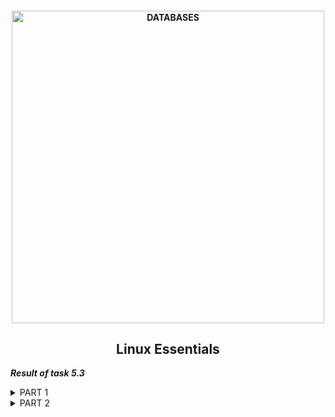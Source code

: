 <h4 align="center"> 
  <img alt="DATABASES" src="https://commons.bmstu.wiki/images/b/be/Linux-3_6.png" width="500"> 
</h4>
<h2 align="center"> Linux Essentials </h2>

***Result of task 5.3*** <br>

<details><summary>PART 1</summary><br>
1. How many states could has a process in Linux? <br> 
In Linux, a process is an instance of executing a program or command. While these processes exist, they’ll be in one of the five possible states:

```  
Running or Runnable (R)
Uninterruptible Sleep (D)
Interruptable Sleep (S)
Stopped (T)
Zombie (Z)
```
  1) When a new process is started, it’ll be placed into the running or runnable state. In the running state, the process takes up a CPU core to execute its code and logic.
  2) There are two different sleeping states: the uninterruptible sleeping state (D) and the interruptible sleeping state (S). 
The uninterruptible sleeping state will only wait for the resources to be available before it transit into a runnable state, and it doesn’t react to any signals. 
On the other hand, the interruptible sleeping state (s) will react to signals and the availability of resources.
  3) From a running or runnable state, we could put a process into the stopped state (T) using the SIGSTOP or SIGTSTP signals. 
  4) When a process has completed its execution or is terminated, it’ll send the SIGCHLD signal to the parent process and go into the zombie state.<br>

Here are the different values that the s, stat and state output specifiers (header "STAT" or "S") will display to describe the state of a process:
  
```
               D    uninterruptible sleep (usually IO)
               I    Idle kernel thread
               R    running or runnable (on run queue)
               S    interruptible sleep (waiting for an event to
                    complete)
               T    stopped by job control signal
               t    stopped by debugger during the tracing
               W    paging (not valid since the 2.6.xx kernel)
               X    dead (should never be seen)
               Z    defunct ("zombie") process, terminated but not
                    reaped by its parent
```

For BSD formats and when the stat keyword is used, additional characters may be displayed:
  
```
               <    high-priority (not nice to other users)
               N    low-priority (nice to other users)
               L    has pages locked into memory (for real-time and
                    custom IO)
               s    is a session leader
               l    is multi-threaded (using CLONE_THREAD, like NPTL
                    pthreads do)
               +    is in the foreground process group
```
  
  <img alt="" src="https://github.com/zinchenko-ihor/DevOps_online_Kyiv_2021Q4/blob/master/m5/Task5.3/IMG/Part1/ps.png"><br>
  <img alt="" src="https://github.com/zinchenko-ihor/DevOps_online_Kyiv_2021Q4/blob/master/m5/Task5.3/IMG/Part1/states_ps_aux.png"><br>
  
2. Examine the pstree command. Make output (highlight) the chain (ancestors) of the current process. <br>
Pstree command in Linux that shows the running processes as a tree which is a more convenient way to display the processes hierarchy and makes the output more visually appealing. The root of the tree is either init or the process with the given pid.<br>
  The top/main item in the tree is the parent process of all system processes. In this example, the systemd is the first process to start at boot.
pstree concatenates identical branches by enclosing them in square brackets and adding an integer to them representing the number of branches. This makes the conclusion more stable and visually appealing.<br>
  
  OPTIONS:
```
       -a     Show command line arguments.  If the command line of a
              process is swapped out, that process is shown in
              parentheses.  -a implicitly disables compaction for
              processes but not threads.
       -A     Use ASCII characters to draw the tree.
       -c     Disable compaction of identical subtrees.  By default,
              subtrees are compacted whenever possible.
       -C     Color the process name by given attribute. Currently
              pstree only accepts the value age which colors by process
              age.  Processes newer than 60 seconds are green, newer
              than an hour yellow and the remaining red.
       -g     Show PGIDs.  Process Group IDs are shown as decimal
              numbers in parentheses after each process name.  If both
              PIDs and PGIDs are displayed then PIDs are shown first.
       -G     Use VT100 line drawing characters.
       -h     Highlight the current process and its ancestors.  This is
              a no-op if the terminal doesn't support highlighting or if
              neither the current process nor any of its ancestors are
              in the subtree being shown.
       -H     Like -h, but highlight the specified process instead.
              Unlike with -h, pstree fails when using -H if highlighting
              is not available.
       -l     Display long lines.  By default, lines are truncated to
              either the COLUMNS environment variable or the display
              width.  If neither of these methods work, the default of
              132 columns is used.
       -n     Sort processes with the same parent by PID instead of by
              name.  (Numeric sort.)
       -N     Show individual trees for each namespace of the type
              specified.  The available types are: ipc, mnt, net, pid,
              time, user, uts.  Regular users don't have access to other
              users' processes information, so the output will be
              limited.
       -p     Show PIDs.  PIDs are shown as decimal numbers in
              parentheses after each process name.  -p implicitly
              disables compaction.
       -s     Show parent processes of the specified process.
       -S     Show namespaces transitions.  Like -N, the output is
              limited when running as a regular user.
       -t     Show full names for threads when available.
       -T     Hide threads and only show processes.
       -u     Show uid transitions.  Whenever the uid of a process
              differs from the uid of its parent, the new uid is shown
              in parentheses after the process name.
       -U     Use UTF-8 (Unicode) line drawing characters.  Under Linux
              1.1-54 and above, UTF-8 mode is entered on the console
              with echo -e ' 33%8' and left with echo -e ' 33%@'.
       -V     Display version information.
       -Z     Show the current security attributes of the process. For
              SELinux systems this will be the security context.
```
  
  <img alt="" src="https://github.com/zinchenko-ihor/DevOps_online_Kyiv_2021Q4/blob/master/m5/Task5.3/IMG/Part1/pstree.png"><br>
  <img alt="" src="https://github.com/zinchenko-ihor/DevOps_online_Kyiv_2021Q4/blob/master/m5/Task5.3/IMG/Part1/pstree1.png"><br>
  <img alt="" src="https://github.com/zinchenko-ihor/DevOps_online_Kyiv_2021Q4/blob/master/m5/Task5.3/IMG/Part1/pstree2.png"><br>
  <img alt="" src="https://github.com/zinchenko-ihor/DevOps_online_Kyiv_2021Q4/blob/master/m5/Task5.3/IMG/Part1/pstree3.png"><br>
  
3. What is a proc file system? <br>
  Procfs is a special filesystem used on UNIX-like operating systems. Allows you to access information from the kernel about system processes. Required to execute commands such as ps, w, top. It is usually mounted on / proc. procfs creates a two-level representation of processspaces. At the top level, processes are directories named according to their pid. Also at the top level is a link to the directory corresponding to the process that is executing the request; it can have a different name on different operating systems (curproc on FreeBSD, self on Linux). <br>
  Proc file system (procfs) is virtual file system created on fly when system boots and is dissolved at time of system shut down.
It contains useful information about the processes that are currently running, it is regarded as control and information center for kernel.
The proc file system also provides communication medium between kernel space and user space.<br>
If you list the directories, you will find that for each PID of a process there is dedicated directory.
You can check directories only on terminal using:
  
```
  ls /proc
```
  <img alt="" src="https://github.com/zinchenko-ihor/DevOps_online_Kyiv_2021Q4/blob/master/m5/Task5.3/IMG/Part1/ls_proc.png"><br>
  
4. Print information about the processor (its type, supported technologies, etc.).<br>
The cpu information includes details about the processor, like the architecture, vendor name, model, number of cores, speed of each core etc.
There are quite a few commands on linux to get those details about the cpu.<br>
  The /proc/cpuinfo file contains details about individual cpu cores. Every processor or core is listed separately the various details about speed, cache size and model name are included in the description. Output its contents with command "cat".

```
  cat /proc/cpuinfo
```
   <img alt="" src="https://github.com/zinchenko-ihor/DevOps_online_Kyiv_2021Q4/blob/master/m5/Task5.3/IMG/Part1/cpuinfo.png"><br>\
   <img alt="" src="https://github.com/zinchenko-ihor/DevOps_online_Kyiv_2021Q4/blob/master/m5/Task5.3/IMG/Part1/cpuinfo1.png"><br>
  
lscpu is a small and quick command that does not need any options. It would simply print the cpu hardware details in a user-friendly format.

```
  lscpu
```
   <img alt="" src="https://github.com/zinchenko-ihor/DevOps_online_Kyiv_2021Q4/blob/master/m5/Task5.3/IMG/Part1/lscpu.png"><br>
  
The lshw command can display limited information about the cpu. lshw by default shows information about various hardware parts, and the '-class' option can be used to pickup information about a specific hardware part.

```
  lshw -class processor
``` 
  <img alt="" src="https://github.com/zinchenko-ihor/DevOps_online_Kyiv_2021Q4/blob/master/m5/Task5.3/IMG/Part1/lshw_class.png"><br>
  
The cpuid command fetches CPUID information about Intel and AMD x86 processors.
The program can be installed with apt on ubuntu:
  
```
  sudo apt install cpuid
```
  <img alt="" src="https://github.com/zinchenko-ihor/DevOps_online_Kyiv_2021Q4/blob/master/m5/Task5.3/IMG/Part1/cpuid.png"><br>
  
5. Use the ps command to get information about the process. The information should be as follows: the owner of the process, the arguments with which the process was launched for execution, the group owner of this process, etc. <br>
PS displays information about a selection of the active processes.  If you want a repetitive update of the selection and the displayed information, use top instead.<br>
  This version of ps accepts several kinds of options:
  1) UNIX options, which may be grouped and must be preceded by a dash.
  2) BSD options, which may be grouped and must not be used with a dash.
  3) GNU long options, which are preceded by two dashes.
  
```
  ps -au
  ps -aux
  
 -a - also shows processes started by other users;
 -x - also shows processes that do not have a controlled terminal or are started from another terminal;
 -u - Prints the username, started the process, and start time for each of the processes.
```
  <img alt="" src="https://github.com/zinchenko-ihor/DevOps_online_Kyiv_2021Q4/blob/master/m5/Task5.3/IMG/Part1/ps_au_5.png"><br>
  <img alt="" src="https://github.com/zinchenko-ihor/DevOps_online_Kyiv_2021Q4/blob/master/m5/Task5.3/IMG/Part1/ps_aux.png"><br>
  
6.  How to define kernel processes and user processes? <br>
In modern linux, unlike many other Unixes, there are so-called "kernel processes". Judging by these, these are just parts of the kernel itself, functions of the general kernel code, working in the same address space and with the same privileges as the rest of the kernel code. Their only difference from other parts of the kernel is that separate entries are created for them in the process table. They are made by processes so that their execution occurs independently of the rest of the kernel, with a lower priority. Their execution takes place under the control of the scheduler, like all other processes in the system.<br>
  The linux kernel processes are started by the kernel itself, and the kthread process with PID = 2 is assigned to the parent process that allegedly spawned them. Thus, the processes of the kernel should be considered the process itself with PID = 2, as well as processes for which the PPID (i.e. the pid of the parent) is 2.<br>

```
  sudo ps --ppid=2 --pid=2
```

User processes - all others:
  
```
  sudo ps -N --ppid=2 --pid=2
```
  Also, by default, pstree without parameters shows only the tree of processes spawned by init, i.e. user processes. Kernel processes will show sudo pstree 2.<br>
  
  <img alt="" src="https://github.com/zinchenko-ihor/DevOps_online_Kyiv_2021Q4/blob/master/m5/Task5.3/IMG/Part1/kernel_process.png"><br>
  <img alt="" src="https://github.com/zinchenko-ihor/DevOps_online_Kyiv_2021Q4/blob/master/m5/Task5.3/IMG/Part1/kernel_process1.png"><br>
  <img alt="" src="https://github.com/zinchenko-ihor/DevOps_online_Kyiv_2021Q4/blob/master/m5/Task5.3/IMG/Part1/user_process1.png"><br>
  <img alt="" src="https://github.com/zinchenko-ihor/DevOps_online_Kyiv_2021Q4/blob/master/m5/Task5.3/IMG/Part1/user_process.png"><br>
  
7. Print the list of processes to the terminal. Briefly describe the statuses of the processes. What condition are they in, or can they be arriving in? <br>
  Print a list of processes in the terminal using the command:
```
  ps -aux
```
  <img alt="" src="https://github.com/zinchenko-ihor/DevOps_online_Kyiv_2021Q4/blob/master/m5/Task5.3/IMG/Part1/ps_aux_7.png"><br>
  
8.  Display only the processes of a specific user. <br>
  To see only the processes owned by a specific user on Linux run:
  
```
  ps -u {username}
```
  You can get a list of every process running as {username} (real [RUID] & effective ID [EUID]) in user format:

```
  ps -U {username} -u {username}
```
  <img alt="" src="https://github.com/zinchenko-ihor/DevOps_online_Kyiv_2021Q4/blob/master/m5/Task5.3/IMG/Part1/ps_u_devops.png"><br>
  <img alt="" src="https://github.com/zinchenko-ihor/DevOps_online_Kyiv_2021Q4/blob/master/m5/Task5.3/IMG/Part1/ps_U.png"><br>
  
9. What utilities can be used to analyze existing running tasks (by analyzing the help for the ps command)? <br>
  Using the man ps command, we can find information on additional utilities to view the status of processes:
```
  pgrep - looks through the currently running processes and lists the process IDs which match the selection criteria to stdout.
  pstree - shows running processes as a tree.
  top - provides a dynamic real-time view of a running system.
  proc - process information pseudo-filesystem.
```
  <img alt="" src="https://github.com/zinchenko-ihor/DevOps_online_Kyiv_2021Q4/blob/master/m5/Task5.3/IMG/Part1/see_also_9.png"><br>
  
10. What information does top command display? <br>
top command is used to show the Linux processes. It provides a dynamic real-time view of the running system. Usually, this command shows the summary information of the system and the list of processes or threads which are currently managed by the Linux Kernel.<br>
As soon as you will run this command it will open an interactive command mode where the top half portion will contain the statistics of processes and resource usage. And Lower half contains a list of the currently running processes. Pressing q will simply exit the command mode.<br>
  <img alt="" src="https://github.com/zinchenko-ihor/DevOps_online_Kyiv_2021Q4/blob/master/m5/Task5.3/IMG/Part1/top_10.png"><br>
 
  Here:
```
  PID: Shows task’s unique process id.
  USER: User name of owner of task.
  PR: Stands for priority of the task.
  NI: Represents a Nice Value of task. A Negative nice value implies higher priority, and positive Nice value means lower priority.
  VIRT: Virtual memory that the process is using.
  RES: Resident Memory Size.
  SHR: The total amount of memory this process shares with othersю
  S: The current status of the process: R - running; S - sleeping, Z - zombie.
  %CPU: Percentage of used CPU time.
  %MEM: Percentage of RAM used by the process.
  TIME+: CPU Time, the duration of the process since the start.
  COMMAND: The name of the command (program) that initiated the process.
```
  
11. Display the processes of the specific user using the top command. <br>
To show all processes for a specific user using top command:
  
```
  top -u {username}
```
   <img alt="" src="https://github.com/zinchenko-ihor/DevOps_online_Kyiv_2021Q4/blob/master/m5/Task5.3/IMG/Part1/top_U.png"><br>
  
12. What interactive commands can be used to control the top command? Give a couple of examples. <br>
Listed below is a brief index of interactive commands within categories.<br>
Some commands appear more than once -- their meaning or scope may vary depending on the context in which they are issued.<br>

```
GLOBAL_Commands <Ret/Sp> ?, =, A, B, d, G, h, I, k, q, r, s, W, Z 
SUMMARY_Area_Commands l, m, t, 1 
TASK_Area_Commands 
  Appearance: b, x, y, z 
  Content: c, f, H, o, S, u 
  Size: #, i, n 
  Sorting: <, >, F, O, R
COLOR_Mapping <Ret>, a, B, b, H, M, q, S, T, w, z, 0 - 7 
COMMANDS_for_Windows -, _, =, +, A, a, G, g, w
```
Interactive commands that you can execute while the program is running:
  
```
  h - displays help for the utility;
  q or Esc - exit top;
  A - choice of color scheme;
  d or s - change the information update interval;
  H - display process streams;
  k - send a termination signal to the process;
  W - write the current program settings to the configuration file;
  Y - view additional information about the process, open files, ports, logs, etc.
  Z - change the color scheme;
  l - hide or display information about the average load on the system;
  m - turn off or switch the display mode of information about memory;
  x - highlight in bold the column by which sorting is performed;
  y - highlight in bold the processes that are running at the moment;
  z - switch between color and monochrome modes;
  c - switching the command output mode, the full path and only the command are available;
  F - setting fields with information about processes;
  o - filtering processes by an arbitrary condition;
  u - filtering processes by username;
  V - displaying processes in the form of a tree;
  i - switching the display mode of processes that are not currently using processor resources;
  n - the maximum number of processes to display in the program;
  L - search by word;
  <> - move the sorting field to the right and left;
```
  <img alt="" src="https://github.com/zinchenko-ihor/DevOps_online_Kyiv_2021Q4/blob/master/m5/Task5.3/IMG/Part1/top_i_12.png"><br>
  
13. Sort the contents of the processes window using various parameters (for example, the amount of processor time taken up, etc.) <br>
Basic sorting of data is carried out by the level of CPU time utilization, also known as% CPU. To start sorting by memory (% MEM), just execute "Shift + M" while the command is up. If you are interested in which of the processes takes the longest, press "Shift + T", and display the information of interest in the TIME+ column. You can sort by their number (PID) by typing "Shift + N" on the keyboard. Use "Shift + P" to return to sorting by CPU usage.

  <img alt="" src="https://github.com/zinchenko-ihor/DevOps_online_Kyiv_2021Q4/blob/master/m5/Task5.3/IMG/Part1/top_sort_pid.png"><br>
  <img alt="" src="https://github.com/zinchenko-ihor/DevOps_online_Kyiv_2021Q4/blob/master/m5/Task5.3/IMG/Part1/top_sort_cpu.png"><br>
  <img alt="" src="https://github.com/zinchenko-ihor/DevOps_online_Kyiv_2021Q4/blob/master/m5/Task5.3/IMG/Part1/top_sort_mem.png"><br>
  <img alt="" src="https://github.com/zinchenko-ihor/DevOps_online_Kyiv_2021Q4/blob/master/m5/Task5.3/IMG/Part1/top_sort_time.png"><br>
  
Not all sorting methods can be set using hot keys. For example, to identify processes that consume more SWAP, use the field selection menu, which is invoked by the "Shift + F" combination. Using the navigation keys, we find SWAP (or any other required parameter), with the “d” key we fix its addition to the general table of the top command (as confirmation of your choice, the “*” symbol will appear next to it). To set sorting by SWAP, here we press "s" and exit the menu (ESC). Ready!<br>
  
  <img alt="" src="https://github.com/zinchenko-ihor/DevOps_online_Kyiv_2021Q4/blob/master/m5/Task5.3/IMG/Part1/add_swap.png"><br>
  <img alt="" src="https://github.com/zinchenko-ihor/DevOps_online_Kyiv_2021Q4/blob/master/m5/Task5.3/IMG/Part1/top_sort_swap.png"><br>
  
14. Concept of priority, what commands are used to set priority? <br>
  
  When you run a program in Linux, such as the vim editor, the system creates an instance of the program. The process is the running instance, or concrete occurrence of an object, in a program. Every process requires a certain amount of system resources, like central processing unit (CPU) time and random access memory (RAM), to be able to perform its tasks. Each process is assigned a process priority, which determines how much CPU or processor time is allocated to it for execution.<br>
  Note that there are hundreds of processes running in a Linux system at any point in time. Sometimes they all get sufficient CPU time for execution and sometimes they don't, which is when the idea of process priority comes in handy. The process priority determines which process gets more CPU time and which processes can wait for execution at a later, less-demanding time.<br>
  Linux allows us to set a nice value on a per-user basis, which may differ from the process priority. The nice value is how much priority the Linux kernel will grant to each named user; by comparison, the process priority is the actual priority of a running process. Note that the nice value only controls how much CPU time each process is allocated and not how much memory can be used or which input/output (I/O) devices can be used. <br>
  - There are 140 possible and two types of priorities: the nice value and real-time priority, which goes from 1 to 99, with 100 to 139 dedicated to user-space.
  - The nice value of a process can have a range between -20 (highest priority) to +19 (lowest priority); by default, its value is 0.
  - If the nice value of a process is lower, it gets a higher priority, which means the CPU will execute that process more often.
  - But, if the nice value of a process is higher, it will be assigned a lower priority, which means that the CPU will execute that process less often (whenever it gets an opportunity). <br>
  
  Linux uses the "nice" and "renice" programs to set priorities. To get us the data output of interest, use the "ps -alx" command.
  
  <img alt="" src="https://github.com/zinchenko-ihor/DevOps_online_Kyiv_2021Q4/blob/master/m5/Task5.3/IMG/Part1/ps_alx.png"><br>
  
We can see that we received slightly different information. A column labeled "NI" and a column "PRI" appeared. We can see that the top processes are executed with nice 0, i.e. this is the default authority that is assigned unless otherwise stated. Let's take a different version of the ps command, with different keys.
  
```
  ps -eo user,pid,pcpu,nice,comm
  -e - switch to show all;
  -o - output, i.e. what information is needed, then the command lists the necessary information (columns).
```
  <img alt="" src="https://github.com/zinchenko-ihor/DevOps_online_Kyiv_2021Q4/blob/master/m5/Task5.3/IMG/Part1/ps_NI_prior.png"><br>
  
By default, nice sets the priority to 10. To start the process with a nice value other than 10, you can use the -n switch.

```
  nice -n 15 ping 8.8.8.8
```
  <img alt="" src="https://github.com/zinchenko-ihor/DevOps_online_Kyiv_2021Q4/blob/master/m5/Task5.3/IMG/Part1/nice_n.png"><br>
  
To change the priority value of a process, we can use the renice command with the nice value and the PID of the process.
  
```
  sudo renice -n 5 -p 1650
  sudop renice -n -1 -p 1650
 
  -n - priority;
  -p - PID process;
```
  <img alt="" src="https://github.com/zinchenko-ihor/DevOps_online_Kyiv_2021Q4/blob/master/m5/Task5.3/IMG/Part1/renice_n_5.png"><br>
  <img alt="" src="https://github.com/zinchenko-ihor/DevOps_online_Kyiv_2021Q4/blob/master/m5/Task5.3/IMG/Part1/top_PR_NI.png"><br>
  <img alt="" src="https://github.com/zinchenko-ihor/DevOps_online_Kyiv_2021Q4/blob/master/m5/Task5.3/IMG/Part1/top_PR_20.png"><br>
  <img alt="" src="https://github.com/zinchenko-ihor/DevOps_online_Kyiv_2021Q4/blob/master/m5/Task5.3/IMG/Part1/top_PR_19_NI_1.png"><br>
15.  Can I change the priority of a process using the top command? If so, how? <br>
  Alternatively, you can use top or htop utilities to view Linux processes nice values. We can change priority in TOP with "r" key.
  
```
  sudo top 
  Press "R";
  Enter the PID of the process whose priority you want to change, press ENTER.
  Enter the new priority value, press ENTER.
  To close up, press Q.
```
  <img alt="" src="https://github.com/zinchenko-ihor/DevOps_online_Kyiv_2021Q4/blob/master/m5/Task5.3/IMG/Part1/renice_top_7.png"><br>
  <img alt="" src="https://github.com/zinchenko-ihor/DevOps_online_Kyiv_2021Q4/blob/master/m5/Task5.3/IMG/Part1/renice_top_7_1.png"><br>

16. Examine the kill command. How to send with the kill command process control signal? Give an example of commonly used signals. <br>
Each process has a unique identifier. To kill running Linux processes, we can use the "kill" command.Besides stopping the process, the kill command can perform several other functions. For example, send a signal to a process. By default, this is interpreted as a TERM signal, which terminates the process. <br>
There are several signals available in Linux that can be used to interrupt, terminate, or suspend processes. Here's an example of using the command:
```
  kill -l
```
  This command will display a man page with various kill signals with their names and corresponding numbers.
  <img alt="" src="https://github.com/zinchenko-ihor/DevOps_online_Kyiv_2021Q4/blob/master/m5/Task5.3/IMG/Part1/kill_l.png"><br>
  
To kill a process with a specific PID, use the following command:
 
```
  kill [PID]
```
Since no signal is specified, it will be a SIGTERM signal. Sometimes this may not work; in this case, you may have to forcefully kill the process.
In such cases, you can use the command format as shown below:

```
  kill [Signal_option] PID
```
   <img alt="" src="https://github.com/zinchenko-ihor/DevOps_online_Kyiv_2021Q4/blob/master/m5/Task5.3/IMG/Part1/kill_proc.png"><br>
   <img alt="" src="https://github.com/zinchenko-ihor/DevOps_online_Kyiv_2021Q4/blob/master/m5/Task5.3/IMG/Part1/kill_proc1.png"><br>
   <img alt="" src="https://github.com/zinchenko-ihor/DevOps_online_Kyiv_2021Q4/blob/master/m5/Task5.3/IMG/Part1/kill_s_SigKill.png"><br>
   <img alt="" src="https://github.com/zinchenko-ihor/DevOps_online_Kyiv_2021Q4/blob/master/m5/Task5.3/IMG/Part1/kill_stop_ping.png"><br>
   <img alt="" src="https://github.com/zinchenko-ihor/DevOps_online_Kyiv_2021Q4/blob/master/m5/Task5.3/IMG/Part1/kill_stop_ping2.png"><br>
   <img alt="" src="https://github.com/zinchenko-ihor/DevOps_online_Kyiv_2021Q4/blob/master/m5/Task5.3/IMG/Part1/kill_stop_ping1.png"><br>
  
17. Commands jobs, fg, bg, nohup. What are they for? Use the sleep, yes command to demonstrate the process control mechanism with fg, bg. <br>
Commands issued from the console using the ampersand run in the background and are called "jobs". We can say that tasks are processes tied to the shell. In addition to the traditional PID, such tasks also have their own numbering, starting with one. You can view the running tasks of the interpreter using the "jobs" command.
  
  <img alt="" src="https://github.com/zinchenko-ihor/DevOps_online_Kyiv_2021Q4/blob/master/m5/Task5.3/IMG/Part1/jobs.png"><br>
  
The "top" does not return control to the shell. You can either exit the program (by pressing q) or stop the process with the key combination ctrl + z (do not confuse the combinations ctrl + c - end the process and ctrl + z - stop the process). In order to resume the work of this process (task) there are two commands: fg and bg, short for the English words foreground (foreground) and background (background). The syntax is simple: fg is the task number. The fg command works not only with stopped tasks, but with tasks in general.<br>
  The fg command without a parameter will resume the work of the last process stopped by the combination ctrl + z, and if there are none, it will bring to the fore the last task (the task with a higher sequence number). The job that will be restored (displayed) by the fg command without a parameter is marked with a + sign in the output of the jobs command. The bg command is designed to restore the operation of stopped processes (tasks) in the background.<br>
  
   <img alt="" src="https://github.com/zinchenko-ihor/DevOps_online_Kyiv_2021Q4/blob/master/m5/Task5.3/IMG/Part1/bg.png"><br>
   <img alt="" src="https://github.com/zinchenko-ihor/DevOps_online_Kyiv_2021Q4/blob/master/m5/Task5.3/IMG/Part1/fg.png"><br>
  
"Nohup" is a utility that allows you to run a hang-protected command with an output to a non-tty (ignores the loss of SIGHUP communications). Some work or team takes a long time. If you are not sure when the task will end, it is best to leave the work in the background. All processes (except at and batch) are terminated on logout. The "nohup" utility allows you to keep the process running in the background when you log off. <br>
  
   <img alt="" src="https://github.com/zinchenko-ihor/DevOps_online_Kyiv_2021Q4/blob/master/m5/Task5.3/IMG/Part1/nohup.png"><br>
   <img alt="" src="https://github.com/zinchenko-ihor/DevOps_online_Kyiv_2021Q4/blob/master/m5/Task5.3/IMG/Part1/nohup1.png"><br>

</details>
  
<details><summary>PART 2</summary><br>
1. How many states could has a process in Linux? <br> 
